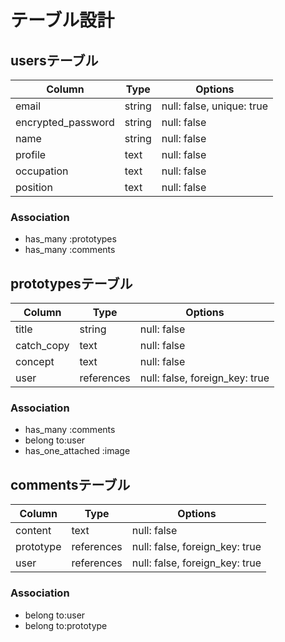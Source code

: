 # テーブル設計

## usersテーブル

| Column             |  Type     | Options                      |
| -------------------| --------- | ---------------------------- |
| email              |  string   | null: false, unique: true    | 
| encrypted_password |  string   | null: false                  |
| name               |  string   | null: false                  |
| profile            |  text     | null: false                  |
| occupation         |  text     | null: false                  |
| position           |  text     | null: false                  |

### Association
- has_many :prototypes
- has_many :comments

## prototypesテーブル

| Column      | Type       | Options                         |
| ------------| ---------- | --------------------------------|
| title       | string     | null: false                     |
| catch_copy  | text       | null: false                     |
| concept     | text       | null: false                     |
| user        | references | null: false, foreign_key: true  |

### Association
- has_many :comments
- belong to:user
- has_one_attached :image

## commentsテーブル

| Column   | Type       | Options                        |
| ---------| -----------| -------------------------------|
| content  | text       | null: false                    |
| prototype| references | null: false,  foreign_key: true|   
| user     | references | null: false,  foreign_key: true|  

### Association
- belong to:user
- belong to:prototype